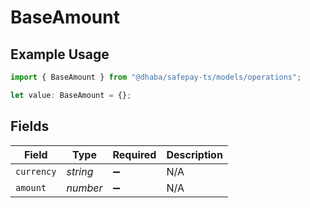 # BaseAmount

## Example Usage

```typescript
import { BaseAmount } from "@dhaba/safepay-ts/models/operations";

let value: BaseAmount = {};
```

## Fields

| Field              | Type               | Required           | Description        |
| ------------------ | ------------------ | ------------------ | ------------------ |
| `currency`         | *string*           | :heavy_minus_sign: | N/A                |
| `amount`           | *number*           | :heavy_minus_sign: | N/A                |